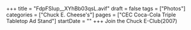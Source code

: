+++
title = "FdpFSIup__XYhBb03qsL.avif"
draft = false
tags = ["Photos"]
categories = ["Chuck E. Cheese's"]
pages = ["CEC Coca-Cola Triple Tabletop Ad Stand"]
startDate = ""
+++
Join the Chuck E-Club(2007)
